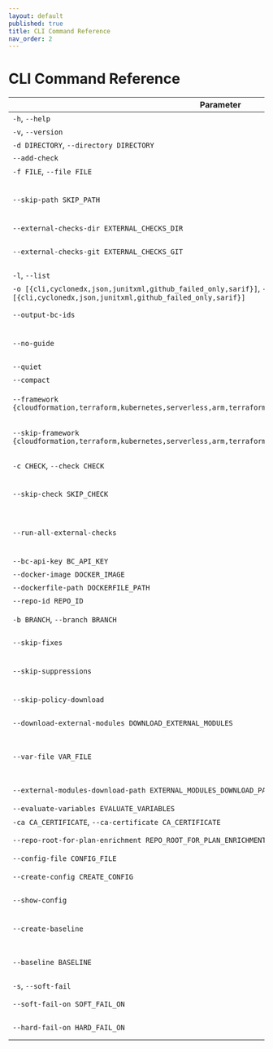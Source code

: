 ```yaml
---
layout: default
published: true
title: CLI Command Reference
nav_order: 2
---
```


# CLI Command Reference

| Parameter | Description |
| --- | --- |
| `-h`, `--help` | Show this help message and exit. |
| `-v`, `--version` | Version. |
| `-d DIRECTORY`, `--directory DIRECTORY` | IaC root directory. Cannot be used together with --file. |
| `--add-check` | Generate a new check via CLI prompt |
| `-f FILE`, `--file FILE` | IaC file. Cannot be used together with `--directory`. |
| `--skip-path SKIP_PATH` | Path (file or directory) to skip, using regular expression logic, relative to current working directory. Word boundaries are not implicit; i.e., specifying "dir1" will skip any directory or subdirectory named "dir1". Ignored with -f. Can be specified multiple times. |
| `--external-checks-dir EXTERNAL_CHECKS_DIR` | Directory for custom checks to be loaded. Can be repeated. |
| `--external-checks-git EXTERNAL_CHECKS_GIT` | Github url of external checks to be added. \n you can specify a subdirectory after a double-slash //. \n cannot be used together with --external-checks-dir' |
| `-l`, `--list` | List checks. |
| `-o [{cli,cyclonedx,json,junitxml,github_failed_only,sarif}]`, `--output [{cli,cyclonedx,json,junitxml,github_failed_only,sarif}]` | Report output format. |
| `--output-bc-ids` | Print Bridgecrew platform IDs (BC...) instead of Checkov IDs (CKV...), if the check exists in the platform |
| `--no-guide` | Do not fetch Bridgecrew platform IDs and guidelines for the checkov output report. Note: this prevents Bridgecrew platform check IDs from being used anywhere in the CLI. |
| `--quiet` | Display only failed checks in CLI output. | [View Scan Results](doc:scan-use-cases#section-view-scan-results) |
| `--compact` | Do not display code blocks in CLI output. |
| `--framework {cloudformation,terraform,kubernetes,serverless,arm,terraform_plan,helm,dockerfile,secrets,json,all}` | Filter scan to run only on a specific infrastructure code frameworks. Possible arguments are `cloudformation`, `terraform`, `kubernetes`, `serverless`, `arm`, `terraform_plan`, `helm`, `dockerfile`, `secrets`, `json`, `all` |
| `--skip-framework {cloudformation,terraform,kubernetes,serverless,arm,terraform_plan,helm,dockerfile,secrets,json}` | Filter scan to skip specific infrastructure code frameworks. will be included automatically for some frameworks if system dependencies are missing.
| `-c CHECK`, `--check CHECK` | Filter scan to run only on a specific check identifier (allowlist). You can specify multiple checks separated by comma delimiter. |
| `--skip-check SKIP_CHECK` | Filter scan to run on all checks except for a specific check identifier (denylist). You can specify multiple checks separated by comma delimiter. | [Suppress or Skip](doc:scan-use-cases#section-suppress-or-skip) |
| `--run-all-external-checks` | Run all external checks (loaded via --external-checks options) even if the checks are not present in the --check list. This allows you to always ensure that new checks present in the external source are used. If an external check is included in --skip-check, it will still be skipped. |
| `--bc-api-key BC_API_KEY` | Bridgecrew API key [env var: BC_API_KEY] | 
| `--docker-image DOCKER_IMAGE` | Scan docker images by name or ID. Only works with --bc-api-key flag | 
| `--dockerfile-path DOCKERFILE_PATH` | Path to the Dockerfile of the scanned docker image | 
| `--repo-id REPO_ID` | Identity string of the repository, with form <repo_owner>/<repo_name> | 
| `-b BRANCH`, `--branch BRANCH` | Selected branch of the persisted repository. Only has effect when using the --bc-api-key flag | 
| `--skip-fixes` | Do not download fixed resource templates from Bridgecrew. Only has effect when using the --bc-api-key flag | 
| `--skip-suppressions` | Do not download preconfigured suppressions from the Bridgecrew platform. Code comment suppressions will still be honored. Only has effect when using the --bc-api-key flag | 
| `--skip-policy-download` | Do not download custom policies configured in the Bridgecrew platform. Only has effect when using the --bc-api-key flag | 
| `--download-external-modules DOWNLOAD_EXTERNAL_MODULES` | download external terraform modules from public git repositories and terraform registry [env var: DOWNLOAD_EXTERNAL_MODULES] | 
| `--var-file VAR_FILE` | Variable files to load in addition to the default files (see https://www.terraform.io/docs/language/values/variables.html#variable-definitions-tfvars-files).Currently only supported for source Terraform (.tf file), and Helm chart scans.Requires using --directory, not --file. | 
| `--external-modules-download-path EXTERNAL_MODULES_DOWNLOAD_PATH` | set the path for the download external terraform modules [env var: EXTERNAL_MODULES_DIR] | 
| `--evaluate-variables EVALUATE_VARIABLES` | evaluate the values of variables and locals | 
| `-ca CA_CERTIFICATE`, `--ca-certificate CA_CERTIFICATE` | custom CA (bundle) file [env var: CA_CERTIFICATE] | 
| `--repo-root-for-plan-enrichment REPO_ROOT_FOR_PLAN_ENRICHMENT` | Directory containing the hcl code used to generate a given plan file. Use with -f. | 
| `--config-file CONFIG_FILE` | path to the Checkov configuration YAML file | 
| `--create-config CREATE_CONFIG` | takes the current command line args and writes them out to a config file at the given path
| `--show-config` | prints all args and config settings and where they came from (eg. commandline, config file, environment variable or default)
| `--create-baseline` | Alongside outputting the findings, save all results to .checkov.baseline file so future runs will not re-flag the same noise. Works only with `--directory` flag | 
| `--baseline BASELINE` | Use a .checkov.baseline file to compare current results with a known baseline. Report will include only failed checks that are newwith respect to the provided baseline | 
| `-s`, `--soft-fail` | Runs checks but suppresses error code | 
| `--soft-fail-on SOFT_FAIL_ON` | Exits with a 0 exit code for specified checks. You can specify multiple checks separated by comma delimiter | 
| `--hard-fail-on HARD_FAIL_ON` | Exits with a non-zero exit code for specified checks. You can specify multiple checks separated by comma delimiter | 
